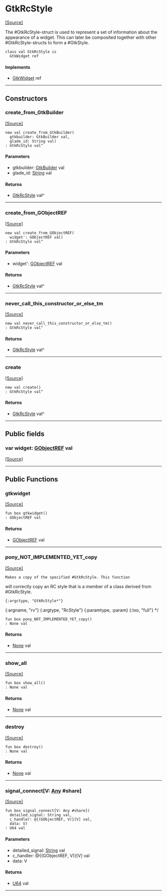 # GtkRcStyle
<span class="source-link">[[Source]](src/gtk3/GtkRcStyle.md#L6)</span>

The #GtkRcStyle-struct is used to represent a set
of information about the appearance of a widget.
This can later be composited together with other
#GtkRcStyle-struct<!-- -->s to form a #GtkStyle.


```pony
class val GtkRcStyle is
  GtkWidget ref
```

#### Implements

* [GtkWidget](gtk3-GtkWidget.md) ref

---

## Constructors

### create_from_GtkBuilder
<span class="source-link">[[Source]](src/gtk3/GtkRcStyle.md#L17)</span>


```pony
new val create_from_GtkBuilder(
  gtkbuilder: GtkBuilder val,
  glade_id: String val)
: GtkRcStyle val^
```
#### Parameters

*   gtkbuilder: [GtkBuilder](gtk3-GtkBuilder.md) val
*   glade_id: [String](builtin-String.md) val

#### Returns

* [GtkRcStyle](gtk3-GtkRcStyle.md) val^

---

### create_from_GObjectREF
<span class="source-link">[[Source]](src/gtk3/GtkRcStyle.md#L20)</span>


```pony
new val create_from_GObjectREF(
  widget': GObjectREF val)
: GtkRcStyle val^
```
#### Parameters

*   widget': [GObjectREF](gtk3-..-gobject-GObjectREF.md) val

#### Returns

* [GtkRcStyle](gtk3-GtkRcStyle.md) val^

---

### never_call_this_constructor_or_else_tm
<span class="source-link">[[Source]](src/gtk3/GtkRcStyle.md#L23)</span>


```pony
new val never_call_this_constructor_or_else_tm()
: GtkRcStyle val^
```

#### Returns

* [GtkRcStyle](gtk3-GtkRcStyle.md) val^

---

### create
<span class="source-link">[[Source]](src/gtk3/GtkRcStyle.md#L27)</span>


```pony
new val create()
: GtkRcStyle val^
```

#### Returns

* [GtkRcStyle](gtk3-GtkRcStyle.md) val^

---

## Public fields

### var widget: [GObjectREF](gtk3-..-gobject-GObjectREF.md) val
<span class="source-link">[[Source]](src/gtk3/GtkRcStyle.md#L13)</span>



---

## Public Functions

### gtkwidget
<span class="source-link">[[Source]](src/gtk3/GtkRcStyle.md#L15)</span>


```pony
fun box gtkwidget()
: GObjectREF val
```

#### Returns

* [GObjectREF](gtk3-..-gobject-GObjectREF.md) val

---

### pony_NOT_IMPLEMENTED_YET_copy
<span class="source-link">[[Source]](src/gtk3/GtkRcStyle.md#L31)</span>


    Makes a copy of the specified #GtkRcStyle. This function
will correctly copy an RC style that is a member of a class
derived from #GtkRcStyle.

    {:argctype, "GtkRcStyle*"}
{:argname, "rv"}
{:argtype, "RcStyle"}
{:paramtype, :param}
{:txo, "full"}
*/


```pony
fun box pony_NOT_IMPLEMENTED_YET_copy()
: None val
```

#### Returns

* [None](builtin-None.md) val

---

### show_all
<span class="source-link">[[Source]](src/gtk3/GtkWidget.md#L4)</span>


```pony
fun box show_all()
: None val
```

#### Returns

* [None](builtin-None.md) val

---

### destroy
<span class="source-link">[[Source]](src/gtk3/GtkWidget.md#L7)</span>


```pony
fun box destroy()
: None val
```

#### Returns

* [None](builtin-None.md) val

---

### signal_connect\[V: [Any](builtin-Any.md) #share\]
<span class="source-link">[[Source]](src/gtk3/GtkWidget.md#L10)</span>


```pony
fun box signal_connect[V: Any #share](
  detailed_signal: String val,
  c_handler: @{(GObjectREF, V)}[V] val,
  data: V)
: U64 val
```
#### Parameters

*   detailed_signal: [String](builtin-String.md) val
*   c_handler: @{(GObjectREF, V)}[V] val
*   data: V

#### Returns

* [U64](builtin-U64.md) val

---

